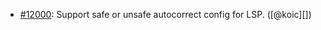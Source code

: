 * [#12000](https://github.com/rubocop/rubocop/pull/12000): Support safe or unsafe autocorrect config for LSP. ([@koic][])
